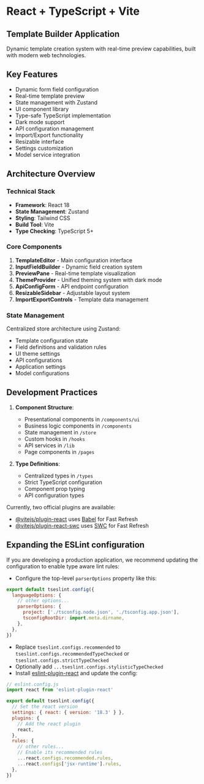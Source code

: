 # React + TypeScript + Vite
## Template Builder Application
 
Dynamic template creation system with real-time preview capabilities, built with modern web technologies.

## Key Features
- Dynamic form field configuration
- Real-time template preview
- State management with Zustand
- UI component library
- Type-safe TypeScript implementation
- Dark mode support
- API configuration management
- Import/Export functionality
- Resizable interface
- Settings customization
- Model service integration

## Architecture Overview
### Technical Stack
- **Framework**: React 18
- **State Management**: Zustand
- **Styling**: Tailwind CSS
- **Build Tool**: Vite
- **Type Checking**: TypeScript 5+

### Core Components
1. **TemplateEditor** - Main configuration interface
2. **InputFieldBuilder** - Dynamic field creation system
3. **PreviewPane** - Real-time template visualization
4. **ThemeProvider** - Unified theming system with dark mode
5. **ApiConfigForm** - API endpoint configuration
6. **ResizableSidebar** - Adjustable layout system
7. **ImportExportControls** - Template data management

### State Management
Centralized store architecture using Zustand:
- Template configuration state
- Field definitions and validation rules
- UI theme settings
- API configurations
- Application settings
- Model configurations

## Development Practices
1. **Component Structure**:
   - Presentational components in `/components/ui`
   - Business logic components in `/components`
   - State management in `/store`
   - Custom hooks in `/hooks`
   - API services in `/lib`
   - Page components in `/pages`

2. **Type Definitions**:
   - Centralized types in `/types`
   - Strict TypeScript configuration
   - Component prop typing
   - API configuration types

Currently, two official plugins are available:

- [@vitejs/plugin-react](https://github.com/vitejs/vite-plugin-react/blob/main/packages/plugin-react/README.md) uses [Babel](https://babeljs.io/) for Fast Refresh
- [@vitejs/plugin-react-swc](https://github.com/vitejs/vite-plugin-react-swc) uses [SWC](https://swc.rs/) for Fast Refresh

## Expanding the ESLint configuration

If you are developing a production application, we recommend updating the configuration to enable type aware lint rules:

- Configure the top-level `parserOptions` property like this:

```js
export default tseslint.config({
  languageOptions: {
    // other options...
    parserOptions: {
      project: ['./tsconfig.node.json', './tsconfig.app.json'],
      tsconfigRootDir: import.meta.dirname,
    },
  },
})
```

- Replace `tseslint.configs.recommended` to `tseslint.configs.recommendedTypeChecked` or `tseslint.configs.strictTypeChecked`
- Optionally add `...tseslint.configs.stylisticTypeChecked`
- Install [eslint-plugin-react](https://github.com/jsx-eslint/eslint-plugin-react) and update the config:

```js
// eslint.config.js
import react from 'eslint-plugin-react'

export default tseslint.config({
  // Set the react version
  settings: { react: { version: '18.3' } },
  plugins: {
    // Add the react plugin
    react,
  },
  rules: {
    // other rules...
    // Enable its recommended rules
    ...react.configs.recommended.rules,
    ...react.configs['jsx-runtime'].rules,
  },
})
